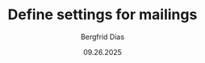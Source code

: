﻿---
uid: help-en-mailing-settings-redirect
title: Define settings for mailings
description: Define settings for mailings
author: Bergfrid Dias
date: 09.26.2025
language: en
redirect_url: https://docs.superoffice.com/en/marketing/mailing/admin/define-settings-for-mailings.html
---